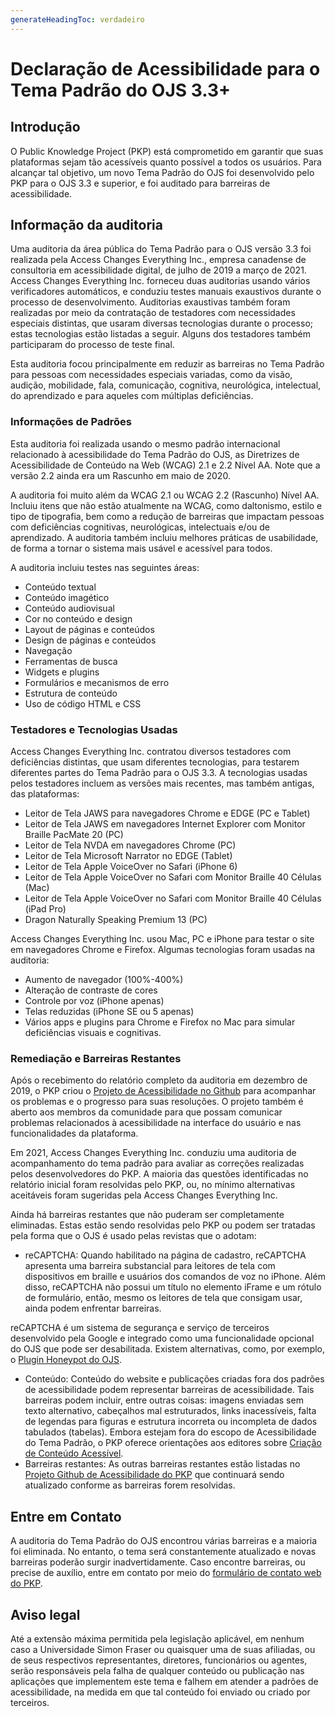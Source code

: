 ```yaml
---
generateHeadingToc: verdadeiro
---
```


# Declaração de Acessibilidade para o Tema Padrão do OJS 3.3+

## Introdução

O Public Knowledge Project (PKP) está comprometido em garantir que suas plataformas sejam tão acessíveis quanto possível a todos os usuários. Para alcançar tal objetivo, um novo Tema Padrão do OJS foi desenvolvido pelo PKP para o OJS 3.3 e superior, e foi auditado para barreiras de acessibilidade.

## Informação da auditoria

Uma auditoria da área pública do Tema Padrão para o OJS versão 3.3 foi realizada pela Access Changes Everything Inc., empresa canadense de consultoria em acessibilidade digital, de julho de 2019 a março de 2021. Access Changes Everything Inc. forneceu duas auditorias usando vários verificadores automáticos, e conduziu testes manuais exaustivos durante o processo de desenvolvimento. Auditorias exaustivas também foram realizadas por meio da contratação de testadores com necessidades especiais distintas, que usaram diversas tecnologias durante o processo; estas tecnologias estão listadas a seguir. Alguns dos testadores também participaram do processo de teste final.

Esta auditoria focou principalmente em reduzir as barreiras no Tema Padrão para pessoas com necessidades especiais variadas, como da visão, audição, mobilidade, fala, comunicação, cognitiva, neurológica, intelectual, do aprendizado e para aqueles com múltiplas deficiências.

### Informações de Padrões

Esta auditoria foi realizada usando o mesmo padrão internacional relacionado à acessibilidade do Tema Padrão do OJS, as Diretrizes de Acessibilidade de Conteúdo na Web (WCAG) 2.1 e 2.2 Nível AA. Note que a versão 2.2 ainda era um Rascunho em maio de 2020.

A auditoria foi muito além da WCAG 2.1 ou WCAG 2.2 (Rascunho) Nível AA. Incluiu itens que não estão atualmente na WCAG, como daltonismo, estilo e tipo de tipografia, bem como a redução de barreiras que impactam pessoas com deficiências cognitivas, neurológicas, intelectuais e/ou de aprendizado. A auditoria também incluiu melhores práticas de usabilidade, de forma a tornar o sistema mais usável e acessível para todos.

A auditoria incluiu testes nas seguintes áreas:

* Conteúdo textual
* Conteúdo imagético
* Conteúdo audiovisual
* Cor no conteúdo e design
* Layout de páginas e conteúdos
* Design de páginas e conteúdos
* Navegação
* Ferramentas de busca
* Widgets e plugins
* Formulários e mecanismos de erro
* Estrutura de conteúdo
* Uso de código HTML e CSS

### Testadores e Tecnologias Usadas

Access Changes Everything Inc. contratou diversos testadores com deficiências distintas, que usam diferentes tecnologias, para testarem diferentes partes do Tema Padrão para o OJS 3.3. A tecnologias usadas pelos testadores incluem as versões mais recentes, mas também antigas, das plataformas:

* Leitor de Tela JAWS para navegadores Chrome e EDGE (PC e Tablet)
* Leitor de Tela JAWS em navegadores Internet Explorer com Monitor Braille PacMate 20 (PC)
* Leitor de Tela NVDA em navegadores Chrome (PC)
* Leitor de Tela Microsoft Narrator no EDGE (Tablet)
* Leitor de Tela Apple VoiceOver no Safari (iPhone 6)
* Leitor de Tela Apple VoiceOver no Safari com Monitor Braille 40 Células (Mac)
* Leitor de Tela Apple VoiceOver no Safari com Monitor Braille 40 Células (iPad Pro)
* Dragon Naturally Speaking Premium 13 (PC)

Access Changes Everything Inc. usou Mac, PC e iPhone para testar o site em navegadores Chrome e Firefox. Algumas tecnologias foram usadas na auditoria:

* Aumento de navegador (100%-400%)
* Alteração de contraste de cores
* Controle por voz (iPhone apenas)
* Telas reduzidas (iPhone SE ou 5 apenas)
* Vários apps e plugins para Chrome e Firefox no Mac para simular deficiências visuais e cognitivas.

### Remediação e Barreiras Restantes

Após o recebimento do relatório completo da auditoria em dezembro de 2019, o PKP criou o [Projeto de Acessibilidade no Github](https://github.com/pkp/pkp-lib/projects/16) para acompanhar os problemas e o progresso para suas resoluções. O projeto também é aberto aos membros da comunidade para que possam comunicar problemas relacionados à acessibilidade na interface do usuário e nas funcionalidades da plataforma.

Em 2021, Access Changes Everything Inc. conduziu uma auditoria de acompanhamento do tema padrão para avaliar as correções realizadas pelos desenvolvedores do PKP. A maioria das questões identificadas no relatório inicial foram resolvidas pelo PKP, ou, no mínimo alternativas aceitáveis foram sugeridas pela Access Changes Everything Inc.

Ainda há barreiras restantes que não puderam ser completamente eliminadas. Estas estão sendo resolvidas pelo PKP ou podem ser tratadas pela forma que o OJS é usado pelas revistas que o adotam:

* reCAPTCHA: Quando habilitado na página de cadastro, reCAPTCHA apresenta uma barreira substancial para leitores de tela com dispositivos em braille e usuários dos comandos de voz no iPhone. Além disso, reCAPTCHA não possui um título no elemento iFrame e um rótulo de formulário, então, mesmo os leitores de tela que consigam usar, ainda podem enfrentar barreiras.

reCAPTCHA é um sistema de segurança e serviço de terceiros desenvolvido pela Google e integrado como uma funcionalidade opcional do OJS que pode ser desabilitada. Existem alternativas, como, por exemplo, o [Plugin Honeypot do OJS](https://github.com/ulsdevteam/pkp-formHoneypot).
* Conteúdo: Conteúdo do website e publicações criadas fora dos padrões de acessibilidade podem representar barreiras de acessibilidade. Tais barreiras podem incluir, entre outras coisas: imagens enviadas sem texto alternativo, cabeçalhos mal estruturados, links inacessíveis, falta de legendas para figuras e estrutura incorreta ou incompleta de dados tabulados (tabelas). Embora estejam fora do escopo de Acessibilidade do Tema Padrão, o PKP oferece orientações aos editores sobre [Criação de Conteúdo Acessível](https://docs.pkp.sfu.ca/accessible-content/).
* Barreiras restantes: As outras barreiras restantes estão listadas no [Projeto Github de Acessibilidade do PKP](https://github.com/pkp/pkp-lib/projects/16) que continuará sendo atualizado conforme as barreiras forem resolvidas.

## Entre em Contato

A auditoria do Tema Padrão do OJS encontrou várias barreiras e a maioria foi eliminada. No entanto, o tema será constantemente atualizado e novas barreiras poderão surgir inadvertidamente. Caso encontre barreiras, ou precise de auxílio, entre em contato por meio do [formulário de contato web do PKP](https://pkp.sfu.ca/contact-us/).

## Aviso legal

Até a extensão máxima permitida pela legislação aplicável, em nenhum caso a Universidade Simon Fraser ou quaisquer uma de suas afiliadas, ou de seus respectivos representantes, diretores, funcionários ou agentes, serão responsáveis pela falha de qualquer conteúdo ou publicação nas aplicações que implementem este tema e falhem em atender a padrões de acessibilidade, na medida em que tal conteúdo foi enviado ou criado por terceiros.
